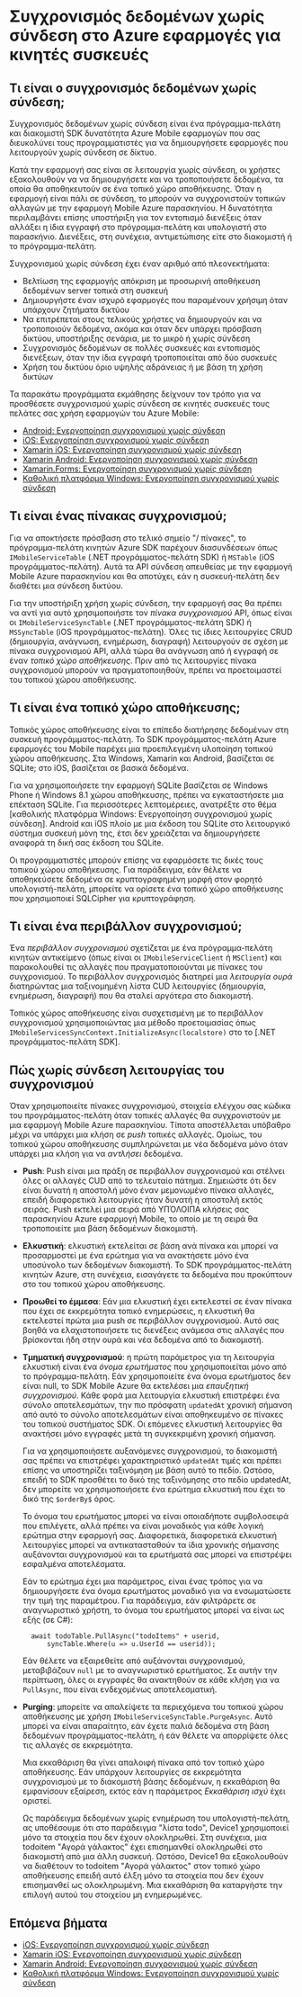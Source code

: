 <properties
    pageTitle="Συγχρονισμός δεδομένων χωρίς σύνδεση στο Azure εφαρμογές για κινητές συσκευές | Microsoft Azure"
    description="Εννοιολογική αναφορά και Επισκόπηση της δυνατότητας συγχρονισμού εκτός σύνδεσης δεδομένων για εφαρμογές του Mobile Azure"
    documentationCenter="windows"
    authors="adrianhall"
    manager="dwrede"
    editor=""
    services="app-service\mobile"/>

<tags
    ms.service="app-service-mobile"
    ms.workload="mobile"
    ms.tgt_pltfrm="na"
    ms.devlang="multiple"
    ms.topic="article"
    ms.date="10/01/2016"
    ms.author="adrianha"/>

# <a name="offline-data-sync-in-azure-mobile-apps"></a>Συγχρονισμός δεδομένων χωρίς σύνδεση στο Azure εφαρμογές για κινητές συσκευές

## <a name="what-is-offline-data-sync"></a>Τι είναι ο συγχρονισμός δεδομένων χωρίς σύνδεση;

Συγχρονισμός δεδομένων χωρίς σύνδεση είναι ένα πρόγραμμα-πελάτη και διακομιστή SDK δυνατότητα Azure Mobile εφαρμογών που σας διευκολύνει τους προγραμματιστές για να δημιουργήσετε εφαρμογές που λειτουργούν χωρίς σύνδεση σε δίκτυο.

Κατά την εφαρμογή σας είναι σε λειτουργία χωρίς σύνδεση, οι χρήστες εξακολουθούν να να δημιουργήσετε και να τροποποιήσετε δεδομένα, τα οποία θα αποθηκευτούν σε ένα τοπικό χώρο αποθήκευσης. Όταν η εφαρμογή είναι πάλι σε σύνδεση, το μπορούν να συγχρονιστούν τοπικών αλλαγών με την εφαρμογή Mobile Azure παρασκηνίου. Η δυνατότητα περιλαμβάνει επίσης υποστήριξη για τον εντοπισμό διενέξεις όταν αλλάξει η ίδια εγγραφή στο πρόγραμμα-πελάτη και υπολογιστή στο παρασκήνιο. Διενέξεις, στη συνέχεια, αντιμετώπισης είτε στο διακομιστή ή το πρόγραμμα-πελάτη.

Συγχρονισμού χωρίς σύνδεση έχει έναν αριθμό από πλεονεκτήματα:

* Βελτίωση της εφαρμογής απόκριση με προσωρινή αποθήκευση δεδομένων server τοπικά στη συσκευή
* Δημιουργήστε έναν ισχυρό εφαρμογές που παραμένουν χρήσιμη όταν υπάρχουν ζητήματα δικτύου
* Να επιτρέπεται στους τελικούς χρήστες να δημιουργούν και να τροποποιούν δεδομένα, ακόμα και όταν δεν υπάρχει πρόσβαση δικτύου, υποστήριξης σενάρια, με το μικρό ή χωρίς σύνδεση
* Συγχρονισμός δεδομένων σε πολλές συσκευές και εντοπισμός διενέξεων, όταν την ίδια εγγραφή τροποποιείται από δύο συσκευές
* Χρήση του δικτύου όριο υψηλής αδράνειας ή με βάση τη χρήση δικτύων

Τα παρακάτω προγράμματα εκμάθησης δείχνουν τον τρόπο για να προσθέσετε συγχρονισμού χωρίς σύνδεση σε κινητές συσκευές τους πελάτες σας χρήση εφαρμογών του Azure Mobile:

* [Android: Ενεργοποίηση συγχρονισμού χωρίς σύνδεση]
* [iOS: Ενεργοποίηση συγχρονισμού χωρίς σύνδεση]
* [Xamarin iOS: Ενεργοποίηση συγχρονισμού χωρίς σύνδεση]
* [Xamarin Android: Ενεργοποίηση συγχρονισμού χωρίς σύνδεση]
* [Xamarin.Forms: Ενεργοποίηση συγχρονισμού χωρίς σύνδεση](app-service-mobile-xamarin-forms-get-started-offline-data.md)
* [Καθολική πλατφόρμα Windows: Ενεργοποίηση συγχρονισμού χωρίς σύνδεση]

## <a name="what-is-a-sync-table"></a>Τι είναι ένας πίνακας συγχρονισμού;

Για να αποκτήσετε πρόσβαση στο τελικό σημείο "/ πίνακες", το πρόγραμμα-πελάτη κινητών Azure SDK παρέχουν διασυνδέσεων όπως `IMobileServiceTable` (.NET προγράμματος-πελάτη SDK) ή `MSTable` (iOS προγράμματος-πελάτη). Αυτά τα API σύνδεση απευθείας με την εφαρμογή Mobile Azure παρασκηνίου και θα αποτύχει, εάν η συσκευή-πελάτη δεν διαθέτει μια σύνδεση δικτύου.

Για την υποστήριξη χρήση χωρίς σύνδεση, την εφαρμογή σας θα πρέπει να αντί για αυτό χρησιμοποιήστε τον *πίνακα συγχρονισμού* API, όπως είναι οι `IMobileServiceSyncTable` (.NET προγράμματος-πελάτη SDK) ή `MSSyncTable` (iOS προγράμματος-πελάτη). Όλες τις ίδιες λειτουργίες CRUD (δημιουργία, ανάγνωση, ενημέρωση, διαγραφή) λειτουργούν σε σχέση με πίνακα συγχρονισμού API, αλλά τώρα θα ανάγνωση από ή εγγραφή σε έναν *τοπικό χώρο αποθήκευσης*. Πριν από τις λειτουργίες πίνακα συγχρονισμού μπορούν να πραγματοποιηθούν, πρέπει να προετοιμαστεί του τοπικού χώρου αποθήκευσης.

## <a name="what-is-a-local-store"></a>Τι είναι ένα τοπικό χώρο αποθήκευσης;

Τοπικός χώρος αποθήκευσης είναι το επίπεδο διατήρησης δεδομένων στη συσκευή προγράμματος-πελάτη. Το SDK προγράμματος-πελάτη Azure εφαρμογές του Mobile παρέχει μια προεπιλεγμένη υλοποίηση τοπικού χώρου αποθήκευσης. Στα Windows, Xamarin και Android, βασίζεται σε SQLite; στο iOS, βασίζεται σε βασικά δεδομένα.

Για να χρησιμοποιήσετε την εφαρμογή SQLite βασίζεται σε Windows Phone ή Windows 8.1 χώρου αποθήκευσης, πρέπει να εγκαταστήσετε μια επέκταση SQLite. Για περισσότερες λεπτομέρειες, ανατρέξτε στο θέμα [καθολικής πλατφόρμα Windows: Ενεργοποίηση συγχρονισμού χωρίς σύνδεση]. Android και iOS πλοίο με μια έκδοση του SQLite στο λειτουργικό σύστημα συσκευή μόνη της, έτσι δεν χρειάζεται να δημιουργήσετε αναφορά τη δική σας έκδοση του SQLite.

Οι προγραμματιστές μπορούν επίσης να εφαρμόσετε τις δικές τους τοπικού χώρου αποθήκευσης. Για παράδειγμα, εάν θέλετε να αποθηκεύσετε δεδομένα σε κρυπτογραφημένη μορφή στον φορητό υπολογιστή-πελάτη, μπορείτε να ορίσετε ένα τοπικό χώρο αποθήκευσης που χρησιμοποιεί SQLCipher για κρυπτογράφηση.

## <a name="what-is-a-sync-context"></a>Τι είναι ένα περιβάλλον συγχρονισμού;

Ένα *περιβάλλον συγχρονισμού* σχετίζεται με ένα πρόγραμμα-πελάτη κινητών αντικείμενο (όπως είναι οι `IMobileServiceClient` ή `MSClient`) και παρακολουθεί τις αλλαγές που πραγματοποιούνται με πίνακες του συγχρονισμού. Το περιβάλλον συγχρονισμός διατηρεί μια *λειτουργία ουρά* διατηρώντας μια ταξινομημένη λίστα CUD λειτουργίες (δημιουργία, ενημέρωση, διαγραφή) που θα σταλεί αργότερα στο διακομιστή.

Τοπικός χώρος αποθήκευσης είναι συσχετισμένη με το περιβάλλον συγχρονισμού χρησιμοποιώντας μια μέθοδο προετοιμασίας όπως `IMobileServicesSyncContext.InitializeAsync(localstore)` στο το [.NET προγράμματος-πελάτη SDK].

## <a name="how-sync-works"></a>Πώς χωρίς σύνδεση λειτουργίας του συγχρονισμού

Όταν χρησιμοποιείτε πίνακες συγχρονισμού, στοιχεία ελέγχου σας κώδικα του προγράμματος-πελάτη όταν τοπικές αλλαγές θα συγχρονιστούν με μια εφαρμογή Mobile Azure παρασκηνίου. Τίποτα αποστέλλεται υπόβαθρο μέχρι να υπάρχει μια κλήση σε *push* τοπικές αλλαγές. Ομοίως, του τοπικού χώρου αποθήκευσης συμπληρώνεται με νέα δεδομένα μόνο όταν υπάρχει μια κλήση για να *αντλήσει* δεδομένα.

* **Push**: Push είναι μια πράξη σε περιβάλλον συγχρονισμού και στέλνει όλες οι αλλαγές CUD από το τελευταίο πάτημα. Σημειώστε ότι δεν είναι δυνατή η αποστολή μόνο έναν μεμονωμένο πίνακα αλλαγές, επειδή διαφορετικά λειτουργίες ήταν δυνατή η αποστολή εκτός σειράς. Push εκτελεί μια σειρά από ΥΠΌΛΟΙΠΑ κλήσεις σας παρασκηνίου Azure εφαρμογή Mobile, το οποίο με τη σειρά θα τροποποιείτε μια βάση δεδομένων διακομιστή.

* **Ελκυστική**: ελκυστική εκτελείται σε βάση ανά πίνακα και μπορεί να προσαρμοστεί με ένα ερώτημα για να ανακτήσετε μόνο ένα υποσύνολο των δεδομένων διακομιστή. Το SDK προγράμματος-πελάτη κινητών Azure, στη συνέχεια, εισαγάγετε τα δεδομένα που προκύπτουν στο του τοπικού χώρου αποθήκευσης.

* **Προωθεί το έμμεσα**: Εάν μια ελκυστική έχει εκτελεστεί σε έναν πίνακα που έχει σε εκκρεμότητα τοπικό ενημερώσεις, η ελκυστική θα εκτελεστεί πρώτα μια push σε περιβάλλον συγχρονισμού. Αυτό σας βοηθά να ελαχιστοποιήσετε τις διενέξεις ανάμεσα στις αλλαγές που βρίσκονται ήδη στην ουρά και νέα δεδομένα από το διακομιστή.

* **Τμηματική συγχρονισμού**: η πρώτη παράμετρος για τη λειτουργία ελκυστική είναι ένα *όνομα ερωτήματος* που χρησιμοποιείται μόνο από το πρόγραμμα-πελάτη. Εάν χρησιμοποιείτε ένα όνομα ερωτήματος δεν είναι null, το SDK Mobile Azure θα εκτελέσει μια *επαυξητική συγχρονισμού*.
  Κάθε φορά μια λειτουργία ελκυστική επιστρέφει ένα σύνολο αποτελεσμάτων, την πιο πρόσφατη `updatedAt` χρονική σήμανση από αυτό το σύνολο αποτελεσμάτων είναι αποθηκευμένο σε πίνακες του τοπικού συστήματος SDK. Οι επόμενες ελκυστική λειτουργίες θα ανακτήσει μόνο εγγραφές μετά τη συγκεκριμένη χρονική σήμανση.

  Για να χρησιμοποιήσετε αυξανόμενες συγχρονισμού, το διακομιστή σας πρέπει να επιστρέφει χαρακτηριστικό `updatedAt` τιμές και πρέπει επίσης να υποστηρίζει ταξινόμηση με βάση αυτό το πεδίο. Ωστόσο, επειδή το SDK προσθέτει το δικό της ταξινόμησης στο πεδίο updatedAt, δεν μπορείτε να χρησιμοποιήσετε ένα ερώτημα ελκυστική που έχει το δικό της `$orderBy$` όρος.

  Το όνομα του ερωτήματος μπορεί να είναι οποιαδήποτε συμβολοσειρά που επιλέγετε, αλλά πρέπει να είναι μοναδικός για κάθε λογική ερώτημα στην εφαρμογή σας.
  Διαφορετικά, διαφορετικά ελκυστική λειτουργίες μπορεί να αντικατασταθούν τα ίδια χρονικής σήμανσης αυξάνονται συγχρονισμού και τα ερωτήματά σας μπορεί να επιστρέψει εσφαλμένα αποτελέσματα.

  Εάν το ερώτημα έχει μια παράμετρος, είναι ένας τρόπος για να δημιουργήσετε ένα όνομα ερωτήματος μοναδικό για να ενσωματώσετε την τιμή της παραμέτρου.
  Για παράδειγμα, εάν φιλτράρετε σε αναγνωριστικό χρήστη, το όνομα του ερωτήματος μπορεί να είναι ως εξής (σε C#):

        await todoTable.PullAsync("todoItems" + userid,
            syncTable.Where(u => u.UserId == userid));

  Εάν θέλετε να εξαιρεθείτε από αυξάνονται συγχρονισμού, μεταβιβάζουν `null` με το αναγνωριστικό ερωτήματος. Σε αυτήν την περίπτωση, όλες οι εγγραφές θα ανακτηθούν σε κάθε κλήση για να `PullAsync`, που είναι ενδεχομένως αποτελεσματική.

* **Purging**: μπορείτε να απαλείψετε τα περιεχόμενα του τοπικού χώρου αποθήκευσης με χρήση `IMobileServiceSyncTable.PurgeAsync`.
  Αυτό μπορεί να είναι απαραίτητο, εάν έχετε παλιά δεδομένα στη βάση δεδομένων προγράμματος-πελάτη, ή εάν θέλετε να απορρίψετε όλες τις αλλαγές σε εκκρεμότητα.

  Μια εκκαθάριση θα γίνει απαλοιφή πίνακα από τον τοπικό χώρο αποθήκευσης. Εάν υπάρχουν λειτουργίες σε εκκρεμότητα συγχρονισμού με το διακομιστή βάσης δεδομένων, η εκκαθάριση θα εμφανίσουν εξαίρεση, εκτός εάν η παράμετρος *Εκκαθάριση ισχύ* έχει οριστεί.

  Ως παράδειγμα δεδομένων χωρίς ενημέρωση του υπολογιστή-πελάτη, ας υποθέσουμε ότι στο παράδειγμα "λίστα todo", Device1 χρησιμοποιεί μόνο τα στοιχεία που δεν έχουν ολοκληρωθεί. Στη συνέχεια, μια todoitem "Αγορά γάλακτος" έχει επισημανθεί ολοκληρωθεί στο διακομιστή από μια άλλη συσκευή. Ωστόσο, Device1 θα εξακολουθούν να διαθέτουν το todoitem "Αγορά γάλακτος" στον τοπικό χώρο αποθήκευσης επειδή αυτό έλξη μόνο τα στοιχεία που δεν έχουν επισημανθεί ως ολοκληρωμένη. Μια εκκαθάριση θα καταργήστε την επιλογή αυτού του στοιχείου μη ενημερωμένες.

## <a name="next-steps"></a>Επόμενα βήματα

* [iOS: Ενεργοποίηση συγχρονισμού χωρίς σύνδεση]
* [Xamarin iOS: Ενεργοποίηση συγχρονισμού χωρίς σύνδεση]
* [Xamarin Android: Ενεργοποίηση συγχρονισμού χωρίς σύνδεση]
* [Καθολική πλατφόρμα Windows: Ενεργοποίηση συγχρονισμού χωρίς σύνδεση]

<!-- Links -->
[Πρόγραμμα-πελάτη .NET SDK]: app-service-mobile-dotnet-how-to-use-client-library.md
[Android: Ενεργοποίηση συγχρονισμού χωρίς σύνδεση]: app-service-mobile-android-get-started-offline-data.md
[iOS: Ενεργοποίηση συγχρονισμού χωρίς σύνδεση]: app-service-mobile-ios-get-started-offline-data.md
[Xamarin iOS: Ενεργοποίηση συγχρονισμού χωρίς σύνδεση]: app-service-mobile-xamarin-ios-get-started-offline-data.md
[Xamarin Android: Ενεργοποίηση συγχρονισμού χωρίς σύνδεση]: app-service-mobile-xamarin-ios-get-started-offline-data.md
[Καθολική πλατφόρμα Windows: Ενεργοποίηση συγχρονισμού χωρίς σύνδεση]: app-service-mobile-windows-store-dotnet-get-started-offline-data.md
